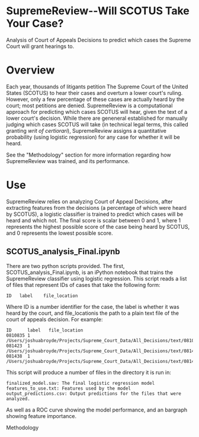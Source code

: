 # SupremeReview--Will SCOTUS Take Your Case?
Analysis of Court of Appeals Decisions to predict which cases the Supreme Court will grant hearings to.

# Overview
Each year, thousands of litigants petition The Supreme Court of the United States (SCOTUS) to hear their cases and overturn a lower court's ruling. However, only a few percentage of these cases are actually heard by the court; most petitions are denied. SupremeReview is a computational approach for predicting which cases SCOTUS will hear, given the text of a lower court's decision. While there are geneneral established for manually judging which cases SCOTUS will take (in technical legal terms, this called granting *writ of certiorari*), SupremeReview assigns a quantitative probability (using logistic regression) for any case for whether it will be heard.

See the "Methodology" section for more information regarding how SupremeReview was trained, and its performance.

# Use
SupremeReview relies on analyzing Court of Appeal Decisions, after extracting features from the decisions (a percentage of which were heard by SCOTUS), a logistic classifier is trained to predict which cases will be heard and which not. The final score is scalar between 0 and 1, where 1 represents the highest possible score of the case being heard by SCOTUS, and 0 represents the lowest possible score.

## SCOTUS_analysis_Final.ipynb
There are two python scripts provided. The first, SCOTUS_analysis_Final.ipynb, is an iPython notebook that trains the SupremeReview classifier using logistic regression. This script reads  a list of files that represent IDs of cases that take the following form:

    ID   label    file_location

Where ID is a number identifier for the case, the label is whether it was heard by the court, and  file_locationis the path to a plain text file of the court of appeals decision. For example:

    ID      label   file_location
    0810835 1       /Users/joshuabroyde/Projects/Supreme_Court_Data/All_Decisions/text/0810835.txt
    081423  1       /Users/joshuabroyde/Projects/Supreme_Court_Data/All_Decisions/text/081423.txt
    081438  1       /Users/joshuabroyde/Projects/Supreme_Court_Data/All_Decisions/text/081438.txt

This script will produce a number of files in the directory it is run in:
    
    finalized_model.sav: The final logistic regression model
    features_to_use.txt: Features used by the model
    output_predictions.csv: Output predictions for the files that were analyzed.
    
As well as a ROC curve showing the model performance, and an bargraph showing feature importance.



Methodology
